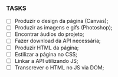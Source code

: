 ### TASKS

* [ ] Produzir o design da página (Canvas);
* [ ] Produzir as imagens e gifs (Photoshop);
* [ ] Encontrar áudios do projeto;
* [ ] Fazer download da API necessária;
* [ ] Produzir HTML da página;
* [ ] Estilizar a página no CSS;
* [ ] Linkar a API utilizando JS;
* [ ] Transcrever o HTML no JS via DOM;